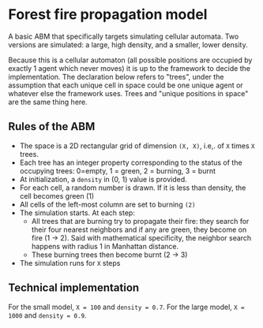 # Forest fire propagation model

A basic ABM that specifically targets simulating cellular automata. Two versions are simulated: a large, high density, and a smaller, lower density.

Because this is a cellular automaton (all possible positions are occupied by exactly 1 agent which never moves) it is up to the framework to decide the implementation. The declaration below refers to "trees", under the assumption that each unique cell in space could be one unique agent or whatever else the framework uses. Trees and "unique positions in space" are the same thing here.

## Rules of the ABM
- The space is a 2D rectangular grid of dimension `(X, X)`, i.e,. of `X` times `X` trees.
- Each tree has an integer property corresponding to the status of the occupying trees: 0=empty, 1 = green, 2 = burning, 3 = burnt
- At initialization, a `density` in (0, 1) value is provided.
- For each cell, a random number is drawn. If it is less than density, the cell becomes green (1)
- All cells of the left-most column are set to burning `(2)`
- The simulation starts. At each step:
  - All trees that are burning try to propagate their fire: they search for their four nearest neighbors and if any are green, they become on fire (1 -> 2). Said with mathematical specificity, the neighbor search happens with radius 1 in Manhattan distance.
  - These burning trees then become burnt (2 -> 3)
- The simulation runs for `X` steps

## Technical implementation

For the small model, `X = 100` and `density = 0.7`.
For the large model, `X = 1000` and `density = 0.9`.